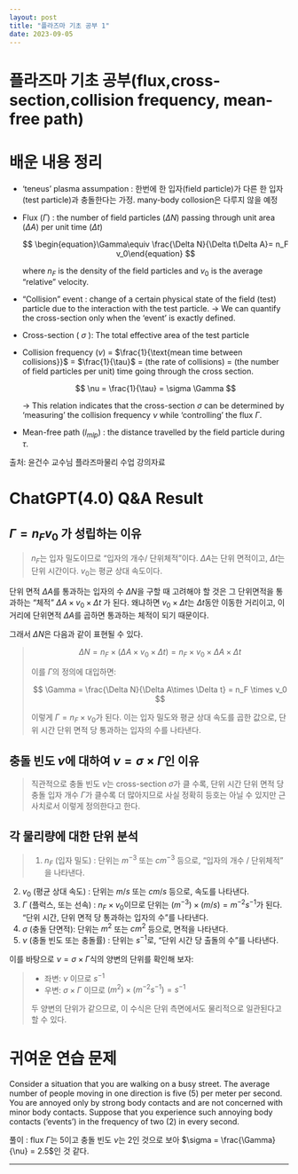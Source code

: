 ```yaml
---
layout: post
title: "플라즈마 기초 공부 1"
date: 2023-09-05
---
```


# 플라즈마 기초 공부(flux,cross-section,collision frequency, mean-free path)

# 배운 내용 정리

- ‘teneus’ plasma assumpation : 한번에 한 입자(field particle)가 다른 한 입자(test particle)과 충돌한다는 가정. many-body collosion은 다루지 않을 예정
- Flux ($\Gamma$) : the number of field particles ($\Delta N$) passing through unit area ($\Delta A$) per unit time ($\Delta t$)
    
    $$
    \begin{equation}\Gamma\equiv \frac{\Delta N}{\Delta t\Delta A}= n_F v_0\end{equation}
    $$
    
    where $n_F$ is the density of the field particles and $v_0$ is the average “relative” velocity.
    
- “Collision” event : change of a certain physical state of the field (test) particle due to the interaction with the test particle.
→ We can quantify the cross-section only when the ‘event’ is exactly defined.
- Cross-section ( $\sigma$ ): The total effective area of the test particle
- Collision frequency ($\nu$)  = $\frac{1}{\text{mean time between collisions}}$ = $\frac{1}{\tau}$ = (the rate of collisions) = (the number of field particles per unit) time going through the cross section.
    
    $$
    \nu = \frac{1}{\tau} = \sigma \Gamma
    $$
    
    → This relation indicates that the cross-section $\sigma$ can be determined by ‘measuring’ the collision frequency $\nu$ while ‘controlling’ the flux $\Gamma$.
    
- Mean-free path ($l_{mlp}$) : the distance travelled by the field particle during $\tau$.

출처: 윤건수 교수님 플라즈마물리 수업 강의자료

# ChatGPT(4.0) Q&A Result

## $\Gamma = n_F v_0$ 가 성립하는 이유

> $n_F$는 입자 밀도이므로 “입자의 개수/ 단위체적”이다. $\Delta A$는 단위 면적이고, $\Delta t$는 단위 시간이다. $v_0$는 평균 상대 속도이다.

단위 면적 $\Delta A$를 통과하는 입자의 수 $\Delta N$을 구할 때 고려해야 할 것은 그 단위면적을 통과하는 “체적” $\Delta A \times v_0\times \Delta t$ 가 된다. 왜냐하면 $v_0\times \Delta t$는 $\Delta t$동안 이동한 거리이고, 이 거리에 단위면적 $\Delta A$를 곱하면 통과하는 체적이 되기 때문이다.

그래서 $\Delta N$은 다음과 같이 표현될 수 있다.
> 
> 
> $$
> \Delta N = n_F\times(\Delta A\times v_0 \times \Delta t) = n_F\times v_0 \times \Delta A \times \Delta t
> $$
> 
> 이를 $\Gamma$의 정의에 대입하면: 
> 
> $$
> \Gamma = \frac{\Delta N}{\Delta A\times \Delta t} = n_F \times v_0
> $$
> 
> 이렇게 $\Gamma = n_F\times v_0$가 된다. 이는 입자 밀도와 평균 상대 속도를 곱한 값으로, 단위 시간 단위 면적 당 통과하는 입자의 수를 나타낸다.
> 

## 충돌 빈도 $\nu$에 대하여 $\nu = \sigma \times \Gamma$인 이유

> 직관적으로 충돌 빈도 $\nu$는 cross-section $\sigma$가 클 수록, 단위 시간 단위 면적 당 충돌 입자 개수 $\Gamma$가 클수록 더 많아지므로 사실 정확히 등호는 아닐 수 있지만 근사치로서 이렇게 정의한다고 한다.
> 

## 각 물리량에 대한 단위 분석

> 1.  $n_F$ (입자 밀도) : 단위는 $m^{-3}$ 또는 $cm^{-3}$ 등으로, “입자의 개수 / 단위체적” 을 나타낸다.
2. $v_0$ (평균 상대 속도) : 단위는 $m/s$ 또는 $cm/s$ 등으로, 속도를 나타낸다.
3. $\Gamma$ (플럭스, 또는 선속) : $n_F\times v_0$이므로 단위는 $(m^{-3})\times(m/s) = m^{-2}s^{-1}$가 된다. “단위 시간, 단위 면적 당 통과하는 입자의 수”를 나타낸다.
4. $\sigma$ (충돌 단면적): 단위는 $m^2$ 또는 $cm^2$ 등으로, 면적을 나타낸다. 
5. $\nu$ (충돌 빈도 또는 충돌률) : 단위는 $s^{-1}$로, “단위 시간 당 출돌의 수”를 나타낸다.

이를 바탕으로 $\nu = \sigma \times \Gamma$식의 양변의 단위를 확인해 보자:
> 
> - 좌변: $\nu$ 이므로 $s^{-1}$
> - 우변: $\sigma \times \Gamma$  이므로 $(m^2)\times(m^{-2}s^{-1}) = s^{-1}$
> 
> 두 양변의 단위가 같으므로, 이 수식은 단위 측면에서도 물리적으로 일관된다고 할 수 있다. 
> 

# 귀여운 연습 문제

Consider a situation that you are walking on a busy street. The average number of people moving in one direction is five (5) per meter per second. You are annoyed only by strong body contacts and are not concerned with minor body contacts. Suppose that you experience such annoying body contacts (’events’) in the frequency of two (2) in every second. 

풀이 : flux $\Gamma$는 5이고 충돌 빈도 $\nu$는 2인 것으로 보아 $\sigma = \frac{\Gamma}{\nu} = 2.5$인 것 같다.

---
